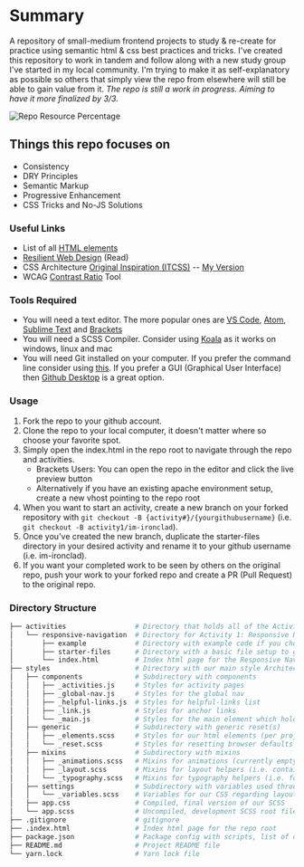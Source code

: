 # Summary

A repository of small-medium frontend projects to study & re-create for practice using semantic html & css best practices and tricks. I've created this repository to work in tandem and follow along with a new study group I've started in my local community. I'm trying to make it as self-explanatory as possible so others that simply view the repo from elsewhere will still be able to gain value from it. *The repo is still a work in progress. Aiming to have it more finalized by 3/3.*

![Repo Resource Percentage](https://i.imgur.com/LFFepW2.png "Repo Resource Percentage")

## Things this repo focuses on

* Consistency
* DRY Principles
* Semantic Markup
* Progressive Enhancement
* CSS Tricks and No-JS Solutions

### Useful Links

* List of all [HTML elements](https://developer.mozilla.org/en-US/docs/Web/HTML/Element)
* [Resilient Web Design](https://resilientwebdesign.com) (Read)
* CSS Architecture [Original Inspiration (ITCSS)](https://www.xfive.co/blog/itcss-scalable-maintainable-css-architecture/) -- [My Version](https://github.com/im-ironclad/ironclad-gulp-starterkit)
* WCAG [Contrast Ratio](https://contrast-ratio.com/) Tool

### Tools Required

* You will need a text editor. The more popular ones are [VS Code](https://code.visualstudio.com/), [Atom](https://atom.io/), [Sublime Text](https://www.sublimetext.com/) and [Brackets](http://brackets.io/)
* You will need a SCSS Compiler. Consider using [Koala](http://koala-app.com/) as it works on windows, linux and mac
* You will need Git installed on your computer. If you prefer the command line consider using [this](https://git-scm.com/downloads). If you prefer a GUI (Graphical User Interface) then [Github Desktop](https://desktop.github.com/) is a great option.

### Usage

1. Fork the repo to your github account.
2. Clone the repo to your local computer, it doesn't matter where so choose your favorite spot.
3. Simply open the index.html in the repo root to navigate through the repo and activities.
    * Brackets Users: You can open the repo in the editor and click the live preview button
    * Alternatively if you have an existing apache environment setup, create a new vhost pointing to the repo root
4. When you want to start an activity, create a new branch on your forked repository with `git checkout -B {activity#}/{yourgithubusername}` (i.e. `git checkout -B activity1/im-ironclad`).
5. Once you've created the new branch, duplicate the starter-files directory in your desired activity and rename it to your github username (i.e. im-ironclad).
6. If you want your completed work to be seen by others on the original repo, push your work to your forked repo and create a PR (Pull Request) to the original repo.

### Directory Structure

```bash
├── activities                 # Directory that holds all of the Activities
│   └── responsive-navigation  # Directory for Activity 1: Responsive Navigation
│       ├── example            # Directory with example code if you choose to reference it, try not to until you have to!
│       ├── starter-files      # Directory with a basic file setup to get you started with the activity
│       └── index.html         # Index html page for the Responsive Navigation activity
├── styles                     # Directory with our main style Architecture (This affects everything but the activity example and starter files)
│   ├── components             # Subdirectory with components
│   │   ├── _activities.js     # Styles for activity pages
│   │   ├── _global-nav.js     # Styles for the global nav
│   │   ├── _helpful-links.js  # Styles for helpful-links list
│   │   ├── _link.js           # Styles for anchor links
│   │   └── _main.js           # Styles for the main element which holds all content
│   ├── generic                # Subdirectory with generic reset(s)
│   │   ├── _elements.scss     # Styles for our html elements (per project design, if applicable)
│   │   └── _reset.scss        # Styles for resetting browser defaults
│   ├── mixins                 # Subdirectory with mixins
│   │   ├── _animations.scss   # Mixins for animations (currently empty)
│   │   ├── _layout.scss       # Mixins for layout helpers (i.e. container() mixin)
│   │   └── _typography.scss   # Mixins for typography helpers (i.e. font-size() mixin)
│   ├── settings               # Subdirectory with variables used throughout our styles
│   │   └── _variables.scss    # Variables for our CSS regarding layout, spacing, colors and font styles
│   ├── app.css                # Compiled, final version of our SCSS
│   └── app.scss               # Uncompiled, development SCSS root file
├── .gitignore                 # gitignore
├── .index.html                # Index html page for the repo root
├── package.json               # Package config with scripts, list of dependencies etc.
├── README.md                  # Project README file
└── yarn.lock                  # Yarn lock file
```